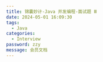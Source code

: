 ```yaml
---
title: 锦囊妙计-Java 并发编程-面试题 Ⅲ
date: 2024-05-01 16:09:30
tags: 
  - Java 
categories: 
  - Interview
password: zzy   
message: 会员文档
---
```

